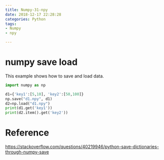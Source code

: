 ```yaml
---
title: Numpy-31-npy
date: 2018-12-17 22:28:28
categories: Python
tags:
- Numpy
- npy

---
```


# numpy save load

This example shows how to save and load data.

```python
import numpy as np

d1={'key1':[5,10], 'key2':[50,100]}
np.save("d1.npy", d1)
d2=np.load("d1.npy")
print(d1.get('key1'))
print(d2.item().get('key2'))
```

# Reference

https://stackoverflow.com/questions/40219946/python-save-dictionaries-through-numpy-save

